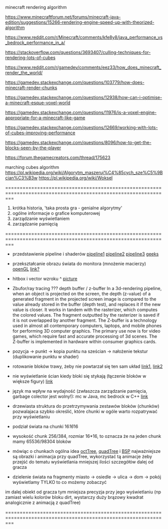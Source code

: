 minecraft rendering algorithm

https://www.minecraftforum.net/forums/minecraft-java-edition/suggestions/15266-rendering-engine-speed-up-with-theorized-algorithm

https://www.reddit.com/r/Minecraft/comments/kfe8y8/java_performance_vs_bedrock_performance_in_a/

https://stackoverflow.com/questions/3693407/culling-techniques-for-rendering-lots-of-cubes

https://www.reddit.com/r/gamedev/comments/eez33/how_does_minecraft_render_the_world/

https://gamedev.stackexchange.com/questions/103779/how-does-minecraft-render-chunks

https://gamedev.stackexchange.com/questions/12938/how-can-i-optimise-a-minecraft-esque-voxel-world

https://gamedev.stackexchange.com/questions/11976/is-a-voxel-engine-appropriate-for-a-minecraft-like-game

https://gamedev.stackexchange.com/questions/12669/working-with-lots-of-cubes-improving-performance

https://gamedev.stackexchange.com/questions/8096/how-to-get-the-blocks-seen-by-the-player

https://forum.thegamecreators.com/thread/175623

marching cubes algorithm
https://pl.wikipedia.org/wiki/Algorytm_maszeruj%C4%85cych_sze%C5%9Bcian%C3%B3w
https://pl.wikipedia.org/wiki/Woksel

===============================================================================================================

1. krótka historia, 'taka prosta gra - genialne algorytmy'
2. ogólne informacje o grafice komputerowej
3. zarządzanie wyświetlaniem
4. zarządzanie pamięcią


===============================================================================================================


* przedstawienie pipeline i shaderów
[pipeline1](https://www.researchgate.net/profile/Christoph-Guetter/publication/235696712/figure/fig1/AS:299742132228097@1448475501091/The-graphics-pipeline-in-OpenGL-consists-of-these-5-steps-in-the-new-generation-of-cards.png)
[pipeline2](https://vulkan-tutorial.com/images/vulkan_simplified_pipeline.svg)
[pipeline3](https://media.geeksforgeeks.org/wp-content/uploads/openGL_pipeline.png)
[geeks](https://www.geeksforgeeks.org/opengl-rendering-pipeline-overview/)

* przekształcanie obrazu świata do monitora (mnożenie macierzy)
[openGL](http://www.opengl-tutorial.org/beginners-tutorials/tutorial-3-matrices/)
[link?](https://learnopengl.com/Getting-started/Coordinate-Systems)

* hitbox i vector wzroku ^
[picture](https://planetsmarts.com/wp-content/uploads/2021/05/Minecraft-How-to-show-hitboxes-or-collision-zones-and-what.jpg)

* Zbufor/ray tracing ???
depth buffer / z-buffer
In a 3d-rendering pipeline, when an object is projected on the screen, the depth (z-value) of a generated fragment in the projected screen image is compared to the value already stored in the buffer (depth test), and replaces it if the new value is closer. It works in tandem with the rasterizer, which computes the colored values. The fragment outputted by the rasterizer is saved if it is not overlapped by another fragment. 
The Z-buffer is a technology used in almost all contemporary computers, laptops, and mobile phones for performing 3D computer graphics. The primary use now is for video games, which require fast and accurate processing of 3d scenes. The Z-buffer is implemented in hardware within consumer graphics cards.


* pozycja -> punkt -> kopia punktu na sześcian -> nałożenie tekstur (duplikowanie punktu w shader)

* rotowanie bloków trawy, żeby nie powtarzał się ten sam układ [link1](https://user-images.githubusercontent.com/61069740/88026810-af6c3c00-cb36-11ea-8da0-d6e929318aa2.jpg), [link2](https://user-images.githubusercontent.com/61069740/87943012-ba26c280-ca9d-11ea-8f52-055c76372ad8.jpg)

* nie wyświetlanie ścian kiedy bloki się stykają (łączenie bloków w większe figury)
[link](https://www.minecraftforum.net/forums/minecraft-java-edition/suggestions/15266-rendering-engine-speed-up-with-theorized-algorithm)

* język ma wpływ na wydajność (zwłaszcza zarządzanie pamięcia, garbage colector jest wolny!): mc w Java, mc bedrock w C++ [link](https://www.reddit.com/r/Minecraft/comments/kfe8y8/java_performance_vs_bedrock_performance_in_a/)

* drzewiasta struktura do przetrzymywania zestawów bloków (chunków) pozwalajaca szybko określić, które chunki w ogóle warto rozpatrywać przy wyświetlaniu

* podział świata na chunki 16*16*16

* wysokość chunk 256/384, rozmiar 16*16, to oznacza że na jeden chunk mamy 65536/98304 bloków 

* mówiąc o chunkach ogólna idea [octTree](https://en.wikipedia.org/wiki/Octree), [quadTree](https://en.wikipedia.org/wiki/Quadtree) i [BSP](https://en.wikipedia.org/wiki/Binary_space_partitioning)
najważniejsze są obrazki i animacja przy quadTree, wykorzystać tą animacje żeby przejść do tematu wyświetlania mniejszej ilości szczegółów dalej od gracza

* dzielenie świata na fragmenty
miasto -> osiedle -> ulica -> dom -> pokój
wyświetlamy TYLKO to co możemy zobaczyć

im dalej obiekt od gracza tym mniejsza precyzja przy jego wyświetlaniu (np zamiast wielu kolorów bloku dirt, wystarczy duży brązowy kwadrat analogicznie z animacją z quadTree)


===============================================================================================================



